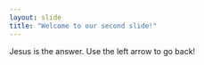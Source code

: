 ```yaml
---
layout: slide
title: "Welcome to our second slide!"
---
```

Jesus is the answer.
Use the left arrow to go back!
